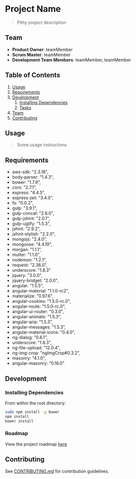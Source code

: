 # Project Name

> Pithy project description

## Team

  - __Product Owner__: teamMember
  - __Scrum Master__: teamMember
  - __Development Team Members__: teamMember, teamMember

## Table of Contents

1. [Usage](#Usage)
1. [Requirements](#requirements)
1. [Development](#development)
    1. [Installing Dependencies](#installing-dependencies)
    1. [Tasks](#tasks)
1. [Team](#team)
1. [Contributing](#contributing)

## Usage

> Some usage instructions

## Requirements


- aws-sdk: "2.3.18",
- body-parser: "1.4.3",
- bower: "1.7.9",
- cors: "2.7.1",
- express: "4.4.5",
- express-jwt: "3.4.0",
- fs: "0.0.2",
- gulp: "3.9.1",
- gulp-concat: "2.6.0",
- gulp-jshint: "2.0.1",
- gulp-uglify: "1.5.3",
- jshint: "2.9.2",
- jshint-stylish: "2.2.0",
- mongojs: "2.4.0",
- mongoose: "4.4.19",
- morgan: "1.1.1",
- multer: "1.1.0",
- nodemon: "1.2.1",
- request: "2.36.0",
- underscore: "1.8.3"
- jquery: "3.0.0",
- jquery-bridget: "2.0.0",
- angular: "1.5.5",
- angular-material: "1.1.0-rc2",
- materialize: "0.97.6",
- angular-cookies: "1.5.0-rc.0",
- angular-route: "1.5.0-rc.0",
- angular-ui-router: "0.3.0",
- angular-animate: "1.5.3",
- angular-aria: "1.5.3",
- angular-messages: "1.5.3",
- angular-material-icons: "0.4.0",
- ng-dialog: "0.6.1",
- underscore: "1.8.3",
- ng-file-upload: "12.0.4",
- ng-img-crop: "ngImgCrop#0.3.2",
- masonry: "4.1.0",
- angular-masonry: "0.16.0"

## Development

### Installing Dependencies

From within the root directory:

```sh
sudo npm install -g bower
npm install
bower install
```

### Roadmap

View the project roadmap [here](LINK_TO_PROJECT_ISSUES)


## Contributing

See [CONTRIBUTING.md](CONTRIBUTING.md) for contribution guidelines.
